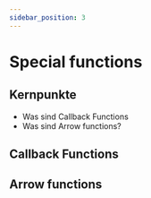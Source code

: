 ```yaml
---
sidebar_position: 3
---
```


# Special functions

## Kernpunkte

- Was sind Callback Functions
- Was sind Arrow functions?

## Callback Functions

## Arrow functions
